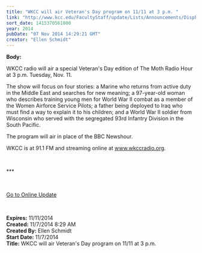 ```yaml
---
title: "WKCC will air Veteran's Day program on 11/11 at 3 p.m. "
link: "http://www.kcc.edu/FacultyStaff/update/Lists/Announcements/DispForm.aspx?ID=1714"
sort_date: 1415370561000
year: 2014
pubDate: "07 Nov 2014 14:29:21 GMT"
creator: "Ellen Schmidt"
---
```


<div><b>Body:</b> <div class="ExternalClass06955BD0A9B84BB4B0803D0E04601E62"><p>​WKCC radio will air a special Veteran's Day edition of The Moth Radio Hour at 3 p.m. Tuesday, Nov. 11.</p>
<p>The show will focus on four stories: a Marine who returns from active duty in the Middle East and searches for new meaning; a 97-year-old woman who describes training young men for World War II combat as a member of the Women Airforce Service Pilots; a father being deployed to Iraq who must find a way to explain it to his children; and a World War II soldier from Wisconsin who served with the segregated 93rd Infantry Division in the South Pacific.</p>
<p>The program will air in place of the BBC Newshour. </p>
<p>WKCC is at 91.1 FM and streaming online at <a href="http://www.wkccradio.org/">www.wkccradio.org</a>.</p>
<p> </p>
<p>***</p>
<p> </p>
<p><a href="/update">Go to Online Update</a></p>
<p> </p></div></div>
<div><b>Expires:</b> 11/11/2014</div>
<div><b>Created:</b> 11/7/2014 8:29 AM</div>
<div><b>Created By:</b> Ellen Schmidt</div>
<div><b>Start Date:</b> 11/7/2014</div>
<div><b>Title:</b> WKCC will air Veteran&#39;s Day program on 11/11 at 3 p.m. </div>
